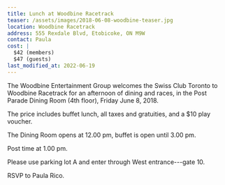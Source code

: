 ```yaml
---
title: Lunch at Woodbine Racetrack
teaser: /assets/images/2018-06-08-woodbine-teaser.jpg
location: Woodbine Racetrack
address: 555 Rexdale Blvd, Etobicoke, ON M9W
contact: Paula
cost: |
  $42 (members)
  $47 (guests)
last_modified_at: 2022-06-19
---
```


The Woodbine Entertainment Group welcomes the Swiss Club Toronto to Woodbine
Racetrack for an afternoon of dining and races, in the Post Parade Dining Room
(4th floor), Friday June 8, 2018.

The price includes buffet lunch, all taxes and gratuities, and a \$10 play
voucher.

The Dining Room opens at 12.00 pm, buffet is open until 3.00 pm.

Post time at 1.00 pm.

Please use parking lot A and enter through West entrance---gate 10.

RSVP to Paula Rico.
